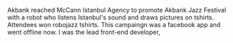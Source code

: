 Akbank reached McCann Istanbul Agency to promote Akbank Jazz Festival with a robot who listens Istanbul's sound and draws pictures on tshirts. Attendees won robojazz tshirts. This campaingn was a facebook app and went offline now. I was the lead front-end developer,
